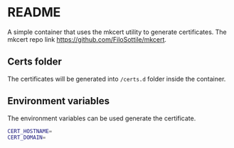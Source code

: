 # README
A simple container that uses the mkcert utility to generate certificates.
The mkcert repo link <https://github.com/FiloSottile/mkcert>.

## Certs folder
The certificates will be generated into `/certs.d` folder inside the container.

## Environment variables
The environment variables can be used generate the certificate.
```bash
CERT_HOSTNAME=
CERT_DOMAIN=
```
